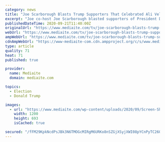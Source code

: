 ```yaml
---
category: news
title: "Joe Scarborough Blasts Trump Supporters That Celebrated Ali Velshi Getting Shot: ‘What God Do They Pray To?’"
excerpt: "Joe co-host Joe Scarborough blasted supporters of President Donald Trump who cheered on and laughed at the recent shooting of MSNBC's Ali Velshi by a rubber bullet while reporting on civi"
publishedDateTime: 2020-09-21T11:40:00Z
originalUrl: "https://www.mediaite.com/tv/joe-scarborough-blasts-trump-supporters-that-celebrated-ali-velshi-getting-shot-what-god-do-they-pray-to/"
webUrl: "https://www.mediaite.com/tv/joe-scarborough-blasts-trump-supporters-that-celebrated-ali-velshi-getting-shot-what-god-do-they-pray-to/"
ampWebUrl: "https://www.mediaite.com/tv/joe-scarborough-blasts-trump-supporters-that-celebrated-ali-velshi-getting-shot-what-god-do-they-pray-to/amp/"
cdnAmpWebUrl: "https://www-mediaite-com.cdn.ampproject.org/c/s/www.mediaite.com/tv/joe-scarborough-blasts-trump-supporters-that-celebrated-ali-velshi-getting-shot-what-god-do-they-pray-to/amp/"
type: article
quality: 71
heat: 71
published: true

provider:
  name: Mediaite
  domain: mediaite.com

topics:
  - Election
  - Donald Trump

images:
  - url: "https://www.mediaite.com/wp-content/uploads/2020/09/Screen-Shot-2020-09-21-at-7.07.03-AM-1200x693.jpg"
    width: 1200
    height: 693
    isCached: true

secured: "/fFM29KpkNcdPsJBk3N6TMOGcMIRgM6URKo8nSZGjXSyjXWI08pYCnPyTC26OdsC7f++aoR/x9PHTRtCenbKv9vA0tw5ywxVyafxBQM1WmgsamNAJdCGprF7TssSB2MPdOWE/T7K6jzSAgBWJ+tO+vpcd77UTw+WkEB/NnSeTX2w2r/1d5it7sXzBg93Xz3ax6D2RiRnTA7b8+cx1ZXxZpSV8n/vJSBWVlkqzV+2HzTl8xRBgMSQEcrDYE0eneuy6ZuP7UmDcw/g8rbbwcFT1ubUjbbFRrNKh6T4tKwmqjWz5Y/qeywi01njAPMJClqKKZLMAmCm60q11LivmEvrkr2VOZrSTX8qEK4ge3Do50M=;CaDSX47J4fLhXfsc96MedQ=="
---
```


